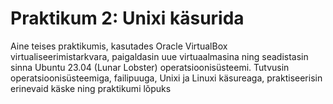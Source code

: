# Praktikum 2: Unixi käsurida

Aine teises praktikumis, kasutades Oracle VirtualBox virtualiseerimistarkvara, paigaldasin uue virtuaalmasina ning seadistasin sinna Ubuntu 23.04 (Lunar Lobster) operatsioonisüsteemi. Tutvusin operatsioonisüsteemiga, failipuuga, Unixi ja Linuxi käsureaga, praktiseerisin erinevaid käske ning praktikumi lõpuks 
